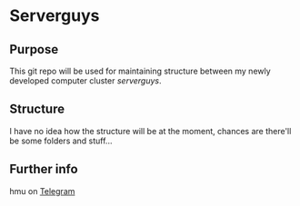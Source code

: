 # Serverguys

## Purpose

This git repo will be used for maintaining structure between my newly developed computer cluster *serverguys*.

## Structure

I have no idea how the structure will be at the moment, chances are there'll be some folders and stuff...

## Further info

hmu on [Telegram](http://t.me/DannyDannyDanny)
